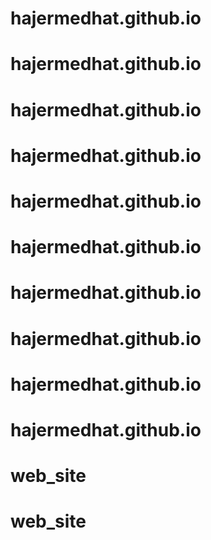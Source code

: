 # hajermedhat.github.io
# hajermedhat.github.io
# hajermedhat.github.io
# hajermedhat.github.io
# hajermedhat.github.io
# hajermedhat.github.io
# hajermedhat.github.io
# hajermedhat.github.io
# hajermedhat.github.io
# hajermedhat.github.io
# web_site
# web_site
